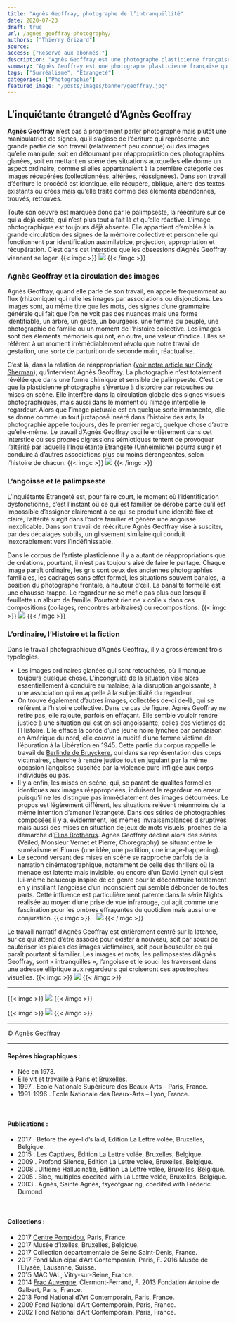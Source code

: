 ```yaml
---
title: "Agnès Geoffray, photographe de l’intranquillité"
date: 2020-07-23
draft: true
url: /agnes-geoffray-photography/
authors: ["Thierry Grizard"]
source:
access: ["Réservé aux abonnés."]
description: "Agnès Geoffray est une photographe plasticienne française qui questionne la circulation des images et l'intranquillité qui les habite"
summary: "Agnès Geoffray est une photographe plasticienne française qui questionne la circulation des images et l'intranquillité qui les habite"
tags: ["Surréalisme", "Etrangeté"]
categories: ["Photographie"]
featured_image: "/posts/images/banner/geoffray.jpg"
---
```

## L’inquiétante étrangeté d’Agnès Geoffray

**Agnès Geoffray** n’est pas à proprement parler photographe mais plutôt une manipulatrice de signes, qu’il s’agisse de l’écriture qui représente une grande partie de son travail (relativement peu connue) ou des images qu’elle manipule, soit en détournant par réappropriation des photographies glanées, soit en mettant en scène des situations auxquelles elle donne un aspect ordinaire, comme si elles appartenaient à la première catégorie des images récupérées (collectionnées, altérées, réassignées). Dans son travail d’écriture le procédé est identique, elle récupère, oblique, altère des textes existants ou crées mais qu’elle traite comme des éléments abandonnés, trouvés, retrouvés.

Toute son oeuvre est marquée donc par le palimpseste, la réécriture sur ce qui a déjà existé, qui n’est plus tout à fait là et qu’elle réactive. L’image photographique est toujours déjà absente. Elle appartient d’emblée à la grande circulation des signes de la mémoire collective et personnelle qui fonctionnent par identification assimilatrice, projection, appropriation et récupération. C’est dans cet interstice que les obsessions d’Agnès Geoffray viennent se loger.
{{< imgc >}}
![](/posts/images/geoffray/agnes-geoffray_photography.033.jpg)
{{< /imgc >}}


### Agnès Geoffray et la circulation des images

Agnès Geoffray, quand elle parle de son travail, en appelle fréquemment au flux (rhizomique) qui relie les images par associations ou disjonctions. Les images sont, au même titre que les mots, des signes d’une grammaire générale qui fait que l’on ne voit pas des nuances mais une forme identifiable, un arbre, un geste, un bourgeois, une femme du peuple, une photographie de famille ou un moment de l’histoire collective. Les images sont des éléments mémoriels qui ont, en outre, une valeur d’indice. Elles se réfèrent à un moment irrémédiablement révolu que notre travail de gestation, une sorte de parturition de seconde main, réactualise.

C’est là, dans la relation de réappropriation ([voir notre article sur Cindy Sherman](/cindy-sherman-picture-generation/)), qu’intervient Agnès Geoffray. La photographie n’est totalement révélée que dans une forme chimique et sensible de palimpseste. C’est ce que la plasticienne photographe s’évertue à distordre par retouches ou mises en scène. Elle interfère dans la circulation globale des signes visuels photographiques, mais aussi dans le moment où l’image interpelle le regardeur. Alors que l’image picturale est en quelque sorte immanente, elle se donne comme un tout juxtaposé inséré dans l’histoire des arts, la photographie appelle toujours, dès le premier regard, quelque chose d’autre qu’elle-même. Le travail d’Agnès Geoffray oscille entièrement dans cet interstice où ses propres digressions sémiotiques tentent de provoquer l’altérité par laquelle l’Inquiétante Etrangeté (Unheimliche) pourra surgir et conduire à d’autres associations plus ou moins dérangeantes, selon l’histoire de chacun.
{{< imgc >}}
![](/posts/images/geoffray/agnes-geoffray_photography.038.jpg)
{{< /imgc >}}


### L’angoisse et le palimpseste

L’Inquiétante Étrangeté est, pour faire court, le moment où l’identification dysfonctionne, c’est l’instant où ce qui est familier se dérobe parce qu’il est impossible d’assigner clairement à ce qui se produit une identité fixe et claire, l’altérité surgit dans l’ordre familier et génère une angoisse inexplicable. Dans son travail de réécriture Agnès Geoffray vise à susciter, par des décalages subtils, un glissement similaire qui conduit inexorablement vers l’indéfinissable.

Dans le corpus de l’artiste plasticienne il y a autant de réappropriations que de créations, pourtant, il n’est pas toujours aisé de faire le partage. Chaque image paraît ordinaire, les gris sont ceux des anciennes photographies familiales, les cadrages sans effet formel, les situations souvent banales, la position du photographe frontale, à hauteur d’œil. La banalité formelle est une chausse-trappe. Le regardeur ne se méfie pas plus que lorsqu’il feuillette un album de famille. Pourtant rien ne « colle » dans ces compositions (collages, rencontres arbitraires) ou recompositions.
{{< imgc >}}
![](/posts/images/geoffray/agnes-geoffray_photography.028.jpg)
{{< /imgc >}}

### L’ordinaire, l’Histoire et la fiction

Dans le travail photographique d’Agnès Geoffray, il y a grossièrement trois typologies.

* Les images ordinaires glanées qui sont retouchées, où il manque toujours quelque chose. L’incongruité de la situation vise alors essentiellement à conduire au malaise, à la disruption angoissante, à une association qui en appelle à la subjectivité du regardeur.
* On trouve également d’autres images, collectées de-ci de-là, qui se référent à l’histoire collective. Dans ce cas de figure, Agnès Geoffray ne retire pas, elle rajoute, parfois en effaçant. Elle semble vouloir rendre justice à une situation qui est en soi angoissante, celles des victimes de l’Histoire. Elle efface la corde d’une jeune noire lynchée par pendaison en Amérique du nord, elle couvre la nudité d’une femme victime de l’épuration à la Libération en 1945. Cette partie du corpus rappelle le travail de [Berlinde de Bruyckere](/berlinde-de-bruyckere-sculpture/), qui dans sa représentation des corps victimaires, cherche à rendre justice tout en jugulant par la même occasion l’angoisse suscitée par la violence pure infligée aux corps individués ou pas.
* Il y a enfin, les mises en scène, qui, se parant de qualités formelles identiques aux images réappropriées, induisent le regardeur en erreur puisqu’il ne les distingue pas immédiatement des images détournées. Le propos est légèrement différent, les situations relèvent néanmoins de la même intention d’amener l’étrangeté. Dans ces séries de photographies composées il y a, évidemment, les mêmes invraisemblances disruptives mais aussi des mises en situation de jeux de mots visuels, proches de la démarche d’[Elina Brotherus](/elina-brotherus-photography/). Agnès Geoffray décline alors des séries (Veiled, Monsieur Vernet et Pierre, Choregraphy) se situant entre le surréalisme et Fluxus (une idée, une partition, une image-happening).
* Le second versant des mises en scène se rapproche parfois de la narration cinématographique, notamment de celle des thrillers où la menace est latente mais invisible, ou encore d’un David Lynch qui s’est lui-même beaucoup inspiré de ce genre pour le déconstruire totalement en y instillant l’angoisse d’un inconscient qui semble débonder de toutes parts. Cette influence est particulièrement patente dans la série Nights réalisée au moyen d’une prise de vue infrarouge, qui agit comme une fascination pour les ombres effrayantes du quotidien mais aussi une conjuration.
{{< imgc >}}
⠀![](/posts/images/geoffray/agnes-geoffray_photography.031.jpg)
{{< /imgc >}}



Le travail narratif d’Agnès Geoffray est entièrement centré sur la latence, sur ce qui attend d’être associé pour exister à nouveau, soit par souci de cautériser les plaies des images victimaires, soit pour bousculer ce qui paraît pourtant si familier. Les images et mots, les palimpsestes d’Agnès Geoffray, sont « intranquilles », l’angoisse et le souci les traversent dans une adresse elliptique aux regardeurs qui croiseront ces apostrophes visuelles.
{{< imgc >}}
![](/posts/images/geoffray/agnes-geoffray_photography.039.jpg)
{{< /imgc >}}

---
{{< imgc >}}
![](/posts/images/geoffray/agnes-geoffray_photography.025-1.jpg)
{{< /imgc >}}


{{< imgc >}}
![](/posts/images/geoffray/agnes-geoffray_photography.036.jpg)
{{< /imgc >}}

---

© Agnès Geoffray

---

#### Repères biographiques :

* Née en 1973.
* Elle vit et travaille à Paris et Bruxelles.
* 1997 . Ecole Nationale Supérieure des Beaux-Arts – Paris, France.
* 1991-1996 . Ecole Nationale des Beaux-Arts – Lyon, France.

⠀
#### Publications :

* 2017 . Before the eye-lid’s laid, Edition La Lettre volée, Bruxelles, Belgique.
* 2015 . Les Captives, Edition La Lettre volée, Bruxelles, Belgique.
* 2009 . Profond Silence, Edition La Lettre volée, Bruxelles, Belgique.
* 2008 . Ultieme Hallucinatie, Edition La Lettre volée, Bruxelles, Belgique.
* 2005 . Bloc, multiples coedited with La Lettre volée, Bruxelles, Belgique.
* 2003 . Agnès, Sainte Agnès, fsyeofgaar ng, coedited with Fréderic Dumond

⠀
#### Collections :

* 2017 [Centre Pompidou](https://www.centrepompidou.fr/?ref=artefields.net), Paris, France.
* 2017 Musée d’Ixelles, Bruxelles, Belgique.
* 2017 Collection départementale de Seine Saint-Denis, France.
* 2017 Fond Municipal d’Art Contemporain, Paris, F. 2016 Musée de l’Elysée, Lausanne, Suisse.
* 2015 MAC VAL, Vitry-sur-Seine, France.
* 2014 [Frac Auvergne](https://www.frac-auvergne.fr/?ref=artefields.net), Clermont-Ferrand, F. 2013 Fondation Antoine de Galbert, Paris, France.
* 2013 Fond National d’Art Contemporain, Paris, France.
* 2009 Fond National d’Art Contemporain, Paris, France.
* 2002 Fond National d’Art Contemporain, Paris, France.